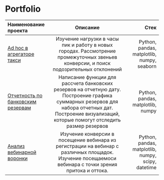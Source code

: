 # Portfolio


| Наименование проекта                                                                                           | Описание                     | Стек          |
|:-------------                                                                                                  |:---------------:             | -------------:|
| [Ad hoc в агрегаторе такси](https://github.com/Sudbinin/Portfolio/tree/main/Ad%20hoc%20в%20агрегаторе%20такси)                         | Изучение нагрузки в часы пик и работу в новых городах. Рассмотрение промежуточных звеньев конверсии, и поиск подозрительных отклонений | Python, pandas, matplotlib, numpy, seaborn |
| [Отчетность по банковским резервам](https://github.com/Sudbinin/Portfolio/tree/main/Отчетность%20по%20банковским%20резервам)                 | Написание функции для рассчета банковских резервов на отчетную дату. Построение графика суммарных резервов для набора отчетных дат. Построение визуализаций, которые помогут отследить размер резервов       | Python, pandas, matplotlib, numpy |
| [Анализ вебинарной воронки](https://github.com/Sudbinin/Portfolio/tree/main/Анализ%20вебинарной%20воронки)                         | Изучение конверсии в посещение вебинара из регистрации на вебинар с различных площадок. Изучение посещаемоси вебинара с точки зрения притока и оттока.         | Python, pandas, matplotlib, numpy, scipy, datetime |
